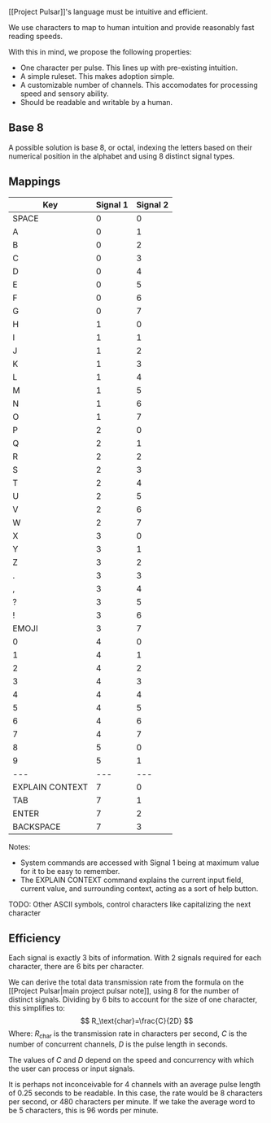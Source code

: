 [[Project Pulsar]]'s language must be intuitive and efficient.

We use characters to map to human intuition and provide reasonably fast reading speeds.

With this in mind, we propose the following properties:

- One character per pulse. This lines up with pre-existing intuition.
- A simple ruleset. This makes adoption simple.
- A customizable number of channels. This accomodates for processing speed and sensory ability.
- Should be readable and writable by a human.

## Base 8

A possible solution is base 8, or octal, indexing the letters based on their numerical position in the alphabet and using 8 distinct signal types.

## Mappings

| Key             | Signal 1 | Signal 2 |
| --------------- | -------- | -------- |
| SPACE           | 0        | 0        |
| A               | 0        | 1        |
| B               | 0        | 2        |
| C               | 0        | 3        |
| D               | 0        | 4        |
| E               | 0        | 5        |
| F               | 0        | 6        |
| G               | 0        | 7        |
| H               | 1        | 0        |
| I               | 1        | 1        |
| J               | 1        | 2        |
| K               | 1        | 3        |
| L               | 1        | 4        |
| M               | 1        | 5        |
| N               | 1        | 6        |
| O               | 1        | 7        |
| P               | 2        | 0        |
| Q               | 2        | 1        |
| R               | 2        | 2        |
| S               | 2        | 3        |
| T               | 2        | 4        |
| U               | 2        | 5        |
| V               | 2        | 6        |
| W               | 2        | 7        |
| X               | 3        | 0        |
| Y               | 3        | 1        |
| Z               | 3        | 2        |
| .               | 3        | 3        |
| ,               | 3        | 4        |
| ?               | 3        | 5        |
| !               | 3        | 6        |
| EMOJI           | 3        | 7        |
| 0               | 4        | 0        |
| 1               | 4        | 1        |
| 2               | 4        | 2        |
| 3               | 4        | 3        |
| 4               | 4        | 4        |
| 5               | 4        | 5        |
| 6               | 4        | 6        |
| 7               | 4        | 7        |
| 8               | 5        | 0        |
| 9               | 5        | 1        |
| ---             | ---      | ---      |
| EXPLAIN CONTEXT | 7        | 0        |
| TAB             | 7        | 1        |
| ENTER           | 7        | 2        |
| BACKSPACE       | 7        | 3        |

Notes:
- System commands are accessed with Signal 1 being at maximum value for it to be easy to remember.
- The EXPLAIN CONTEXT command explains the current input field, current value, and surrounding context, acting as a sort of help button.

TODO: Other ASCII symbols, control characters like capitalizing the next character
## Efficiency

Each signal is exactly 3 bits of information. With 2 signals required for each character, there are 6 bits per character.

We can derive the total data transmission rate from the formula on the [[Project Pulsar|main project pulsar note]], using 8 for the number of distinct signals. Dividing by 6 bits to account for the size of one character, this simplifies to:
$$
R_\text{char}=\frac{C}{2D}
$$
Where:
$R_\text{char}$ is the transmission rate in characters per second,
$C$ is the number of concurrent channels,
$D$ is the pulse length in seconds.

The values of $C$ and $D$ depend on the speed and concurrency with which the user can process or input signals.

It is perhaps not inconceivable for 4 channels with an average pulse length of 0.25 seconds to be readable. In this case, the rate would be 8 characters per second, or 480 characters per minute. If we take the average word to be 5 characters, this is 96 words per minute.